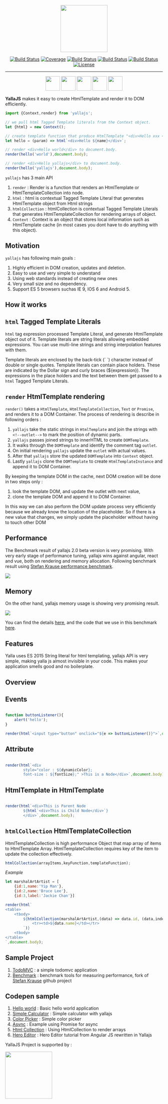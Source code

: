 <p align="center">
<img align="center" class="image" src="http://yallajs.io/images/yallajs.svg" width="150px">
</p>

<p align="center">
<a href="https://travis-ci.org/yallajs/yalla"><img src="https://travis-ci.org/yallajs/yalla.svg?branch=master" alt="Build Status"></a>
<a href="https://codecov.io/gh/yallajs/yalla"><img src="https://img.shields.io/codecov/c/github/yallajs/yalla.svg" alt="Coverage"></a>
<a href="http://yallajs.io"><img src="https://img.shields.io/website-up-down-green-red/http/yallajs.io.svg?label=yallajs.io" alt="Build Status"></a>
<a href="https://github.com/yallajs/yalla/blob/master/package.json"><img src="https://img.shields.io/david/expressjs/express.svg" alt="Build Status"></a>
<a href="https://github.com/yallajs/yalla/tree/master/lib/yalla.min.js"><img src="https://img.shields.io/github/size/yallajs/yalla/lib/yalla.min.js.gzip.svg" alt="Build Status"></a>
<a href="https://travis-ci.org/yallajs/yalla"><img src="https://img.shields.io/github/license/yallajs/yalla.svg" alt="License"></a>
</p>
   
----
<p align="center">
<img width='46px' src="http://browserbadge.com/ie/9">
<img width='46px' src="http://browserbadge.com/opera/20">
<img width='46px' src="http://browserbadge.com/safari/6">
<img width='46px' src="http://browserbadge.com/firefox/28">
<img width='46px' src="http://browserbadge.com/chrome/39">
</p>

**YallaJS** makes it easy to create HtmlTemplate and render it to DOM efficiently.

```javascript
import {Context,render} from 'yallajs';

// we pull html Tagged Template literals from the Context object.
let {html} = new Context();

// create template function that produce HtmlTemplate "<div>Hello xxx </div>"
let hello = (param) => html`<div>Hello ${name}</div>`;

// render <div>Hello world</div> to document.body.
render(hello('world'),document.body);

// render <div>Hello yallajs</div> to document.body.
render(hello('yallajs'),document.body);
```


`yallajs`  has 3 main API

 1. `render` : Render is a function that renders an HtmlTemplate or HtmlTemplateCollection into node.
 2. `html` : html is contextual Tagged Template Literal that generates HtmlTemplate object from Html strings
 3. `htmlCollection` : htmlCollection is contextual Tagged Template Literals that generates HtmlTemplateCollection for rendering arrays of object.
 4. `Context` : Context is an object that stores local information such as HtmlTemplate cache (in most cases you dont have to do anything with this object).

**Motivation**
---
`yallajs` has following main goals :

1. Highly efficient in DOM creation, updates and deletion.
2. Easy to use and very simple to understand
3. Using web standards instead of creating new ones
4. Very small size and no dependency.
5. Support ES 5 browsers suchas IE 9, IOS 6 and Android 5.

**How it works**
---


**`html` Tagged Template Literals**
---
`html` tag expression processed Template Literal, and generate HtmlTemplate object out of it.
Template literals are string literals allowing embedded expressions. You can use multi-line strings and string interpolation features with them.

Template literals are enclosed by the back-tick (\` \`) character instead of double or single quotes. Template literals can contain place holders. These are indicated by the Dollar sign and curly braces (${expression}). The expressions in the place holders and the text between them get passed to a `html` Tagged Template Literals.

**`render` HtmlTemplate rendering**
----
`render()` takes a `HtmlTemplate`, `HtmlTemplateCollection`, `Text` or `Promise`, and renders it to a DOM Container. The process of rendering is describe in following orders :

1. `yallajs` take the static strings in `HtmlTemplate` and join the strings with `<!--outlet-->` to mark the position of dynamic parts.
2. `yallajs` passes joined strings to innerHTML to create `DOMTemplate`.
3. It walks through the `DOMTemplate` and identify the comment tag `outlet`.
4. On initial rendering `yallajs` update the `outlet` with actual values.
5. After that `yallajs` store the updated `DOMTemplate` into `Context` object.
6. Lastly `yallajs` clone the `DOMTemplate` to create `HtmlTemplateInstance` and append it to DOM Container.

By keeping the template DOM in the cache, next DOM creation will be done in two steps only :

1. look the template DOM, and update the outlet with next value,
2. clone the template DOM and append it to DOM Container.

In this way we can also perform the DOM update process very efficiently because we already know the location of the placeholder. So if there is a new value that changes, we simply update the placeholder without having to touch other DOM


**Performance**
---
The Benchmark result of yallajs 2.0 beta version is very promising. With very early stage of performance tuning, yallajs wins against angular, react and vue, both on rendering and memory allocation.
 Following benchmark result using <a href="https://github.com/krausest/js-framework-benchmark">Stefan Krause performance benchmark</a>.

<img class="image" src="https://docs.google.com/spreadsheets/d/e/2PACX-1vRBa5mvSRr6DdMYSZAsLOFowM7P5Jlo1pVRp6BwfyoYtrte3bcvxhIHuJ0Meg8gGMilTsGoSxIqvq9f/pubchart?oid=1459873274&format=image" >


**Memory**
---
On the other hand, yallajs memory usage is showing very promising result.

<img class="image" src="https://docs.google.com/spreadsheets/d/e/2PACX-1vRBa5mvSRr6DdMYSZAsLOFowM7P5Jlo1pVRp6BwfyoYtrte3bcvxhIHuJ0Meg8gGMilTsGoSxIqvq9f/pubchart?oid=1555194057&format=image" >


You can find the details <a href="http://yallajs.io/benchmark-result.html">here</a>, and the code that we use in this benchmark <a href="https://github.com/yallajs/js-framework-benchmark/tree/master/yallajs-v2.0.0-keyed">here</a>.


**Features**
---

Yalla uses ES 2015 String literal for html templating, yallajs API is very simple, making yalla js almost invisible in your code. This makes your application smells good and no boilerplate.

Overview
--------
**Events**
---

```javascript

function buttonListener(){
    alert('hello');
}

render(html`<input type="button" onclick="${e => buttonListener()}">`,document.body);
```


**Attribute**
---
```javascript

render(html`<div
        style="color : ${dynamicColor};
        font-size : ${fontSize};" >This is a Node</div>`,document.body);
```


**HtmlTemplate in HtmlTemplate**
---

```javascript

render(html`<div>This is Parent Node
        ${html`<div>This is Child Node</div>`}
        </div>`,document.body);
```


**`htmlCollection` HtmlTemplateCollection**
---

HtmlTemplateCollection is high performance Object that map array of items to HtmlTemplate Array.
HtmlTemplateCollection requires key of the item to update the collection effectively.

```javascript
htmlCollection(arrayItems,keyFunction,templateFunction);
```

*Example*
```javascript
let marshalArtArtist = [
    {id:1,name:'Yip Man'},
    {id:2,name:'Bruce Lee'},
    {id:3,label:'Jackie Chan'}]

render(html`
<table>
    <tbody>
        ${htmlCollection(marshalArtArtist,(data) => data.id, (data,index) => html`
            <tr><td>${data.name}</td></tr>
        `)}
    <tbody>
</table>
`,document.body);
```


**Sample Project**
---
1. <a href="http://yallajs.io/todomvc.html">TodoMVC</a> : a simple todomvc application
2. <a href="http://yallajs.io/benchmark.html">Benchmark</a> : benchmark tools for measuring performance, fork of <a href="http://www.stefankrause.net/wp/">Stefan Krause</a> github project



**Codepen sample**
---
1. <a href="https://codepen.io/yallajs/pen/NwGpGZ">Hello world</a> : Basic hello world application
2. <a href="https://codepen.io/yallajs/pen/POPppL/">Simple Calculator</a> : Simple calculator with yallajs
3. <a href="https://codepen.io/yallajs/pen/wPKdJo">Color Picker</a> : Simple color picker
4. <a href="https://codepen.io/yallajs/pen/XzKqBb">Async</a> : Example using Promise for async
5. <a href="https://codepen.io/yallajs/pen/BmzxvO">Html Collection</a> : Using HtmlCollection to render arrays
6. <a href="https://codepen.io/yallajs/project/editor/AxKoNY#0">Hero Editor</a> : Hero Editor tutorial from Angular JS rewritten in Yallajs

YallaJS Project is supported by :

<img align="center" class="image" src="http://yallajs.io/images/browser-stack.svg" width="150px">